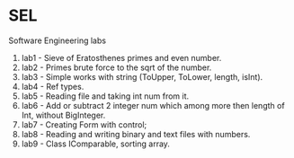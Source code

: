 # SEL
Software Engineering labs

1. lab1 - Sieve of Eratosthenes primes and even number.
2. lab2 - Primes brute force to the sqrt of the number.
3. lab3 - Simple works with string (ToUpper, ToLower, length, isInt).
4. lab4 - Ref types.
5. lab5 - Reading file and taking int num from it.
6. lab6 - Add or subtract 2 integer num which among more then length of Int, without BigInteger.
7. lab7 - Creating Form with control;
8. lab8 - Reading and writing binary and text files with numbers.
9. lab9 - Class IComparable, sorting array.
